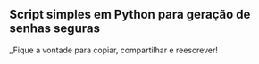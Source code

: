 ## Script simples em Python para geração de senhas seguras

 _Fique a vontade para copiar, compartilhar e reescrever! 
